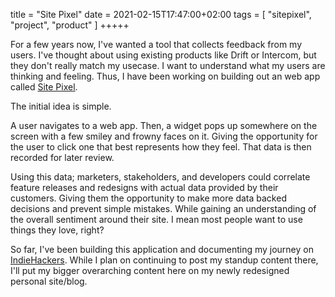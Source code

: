 title = "Site Pixel"
date = 2021-02-15T17:47:00+02:00
tags = [
    "sitepixel",
    "project",
    "product"
]
+++++

For a few years now, I've wanted a tool that collects feedback from my users. I've thought about using existing products like Drift or Intercom, but they don't really match my usecase. I want to understand what my users are thinking and feeling. Thus, I have been working on building out an web app called [Site Pixel](https://sitepixel.io).

The initial idea is simple.

A user navigates to a web app. Then, a widget pops up somewhere on the screen with a few smiley and frowny faces on it. Giving the opportunity for the user to click one that best represents how they feel. That data is then recorded for later review.

Using this data; marketers, stakeholders, and developers could correlate feature releases and redesigns with actual data provided by their customers. Giving them the opportunity to make more data backed decisions and prevent simple mistakes. While gaining an understanding of the overall sentiment around their site. I mean most people want to use things they love, right?

So far, I've been building this application and documenting my journey on [IndieHackers](https://www.indiehackers.com/product/site-pixel). While I plan on continuing to post my standup content there, I'll put my bigger overarching content here on my newly redesigned personal site/blog.

